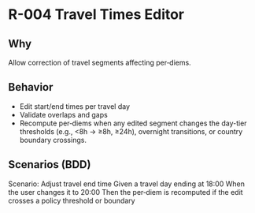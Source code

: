 # R-004 Travel Times Editor

## Why
Allow correction of travel segments affecting per‑diems.

## Behavior
- Edit start/end times per travel day
- Validate overlaps and gaps
- Recompute per‑diems when any edited segment changes the day-tier thresholds (e.g., <8h → ≥8h, ≥24h), overnight transitions, or country boundary crossings.

## Scenarios (BDD)
Scenario: Adjust travel end time
Given a travel day ending at 18:00
When the user changes it to 20:00
Then the per‑diem is recomputed if the edit crosses a policy threshold or boundary
